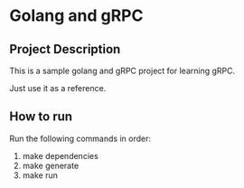 # Golang and gRPC

## Project Description
This is a sample golang and gRPC project for learning gRPC.

Just use it as a reference.

## How to run
Run the following commands in order:
1. make dependencies
2. make generate
3. make run
